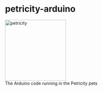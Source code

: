 petricity-arduino
=================

<img src = "http://static.squarespace.com/static/5134b5dee4b0c6fb04df399f/t/5400b4b9e4b097668945edd5/1409332426885/" height = "200px" alt="petricity"> <br>
The Arduino code running in the Petricity pets
